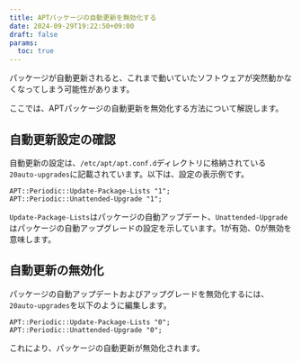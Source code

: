 ```yaml
---
title: APTパッケージの自動更新を無効化する
date: 2024-09-29T19:22:50+09:00
draft: false
params:
  toc: true
---
```


パッケージが自動更新されると、これまで動いていたソフトウェアが突然動かなくなってしまう可能性があります。

ここでは、APTパッケージの自動更新を無効化する方法について解説します。

## 自動更新設定の確認

自動更新の設定は、`/etc/apt/apt.conf.d`ディレクトリに格納されている`20auto-upgrades`に記載されています。以下は、設定の表示例です。

```
APT::Periodic::Update-Package-Lists "1";
APT::Periodic::Unattended-Upgrade "1";
```

`Update-Package-Lists`はパッケージの自動アップデート、`Unattended-Upgrade`はパッケージの自動アップグレードの設定を示しています。1が有効、0が無効を意味します。

## 自動更新の無効化

パッケージの自動アップデートおよびアップグレードを無効化するには、`20auto-upgrades`を以下のように編集します。

```
APT::Periodic::Update-Package-Lists "0";
APT::Periodic::Unattended-Upgrade "0";
```

これにより、パッケージの自動更新が無効化されます。
